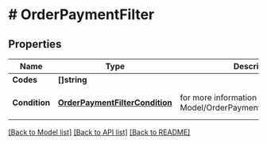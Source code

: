# # OrderPaymentFilter


## Properties 


Name | Type | Description | Notes
------------ | ------------- | ------------- | -------------
**Codes**| **[]string** |   | [optional]
**Condition**| [**OrderPaymentFilterCondition**](OrderPaymentFilterCondition.md) |  for more information please, see Model/OrderPaymentFilterCondition.php  | [optional] [default to IN]


[[Back to Model list]](../../README.md#models) [[Back to API list]](../../README.md#endpoints) [[Back to README]](../../README.md)

